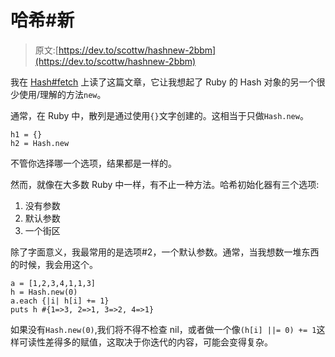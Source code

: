 # 哈希#新

> 原文:[https://dev.to/scottw/hashnew-2bbm](https://dev.to/scottw/hashnew-2bbm)

我在 [Hash#fetch](https://dev.to/raquelxmoss/using-hashfetch-in-ruby-for-better-nil-handling-2l8h) 上读了这篇文章，它让我想起了 Ruby 的 Hash 对象的另一个很少使用/理解的方法`new`。

通常，在 Ruby 中，散列是通过使用`{}`文字创建的。这相当于只做`Hash.new`。

```
h1 = {}
h2 = Hash.new 
```

不管你选择哪一个选项，结果都是一样的。

然而，就像在大多数 Ruby 中一样，有不止一种方法。哈希初始化器有三个选项:

1.  没有参数
2.  默认参数
3.  一个街区

除了字面意义，我最常用的是选项#2，一个默认参数。通常，当我想数一堆东西的时候，我会用这个。

```
a = [1,2,3,4,1,1,3]
h = Hash.new(0)
a.each {|i| h[i] += 1}
puts h #{1=>3, 2=>1, 3=>2, 4=>1} 
```

如果没有`Hash.new(0)`,我们将不得不检查 nil，或者做一个像`(h[i] ||= 0) += 1`这样可读性差得多的赋值，这取决于你迭代的内容，可能会变得复杂。